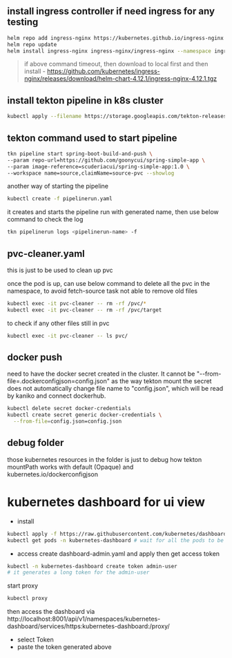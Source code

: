 

## install ingress controller if need ingress for any testing
```bash
helm repo add ingress-nginx https://kubernetes.github.io/ingress-nginx
helm repo update
helm install ingress-nginx ingress-nginx/ingress-nginx --namespace ingress-nginx --create-namespace
```
> if above command timeout, then download to local first and then install - https://github.com/kubernetes/ingress-nginx/releases/download/helm-chart-4.12.1/ingress-nginx-4.12.1.tgz

## install tekton pipeline in k8s cluster
```bash
kubectl apply --filename https://storage.googleapis.com/tekton-releases/pipeline/latest/release.yaml
```



## tekton command used to start pipeline

```bash
tkn pipeline start spring-boot-build-and-push \
--param repo-url=https://github.com/goonycui/spring-simple-app \
--param image-reference=scuderiacui/spring-simple-app:1.0 \
--workspace name=source,claimName=source-pvc --showlog
```

another way of starting the pipeline
```bash
kubectl create -f pipelinerun.yaml
```
it creates and starts the pipeline run with generated name, then use below command to check the log
```bash
tkn pipelinerun logs <pipelinerun-name> -f
```

## pvc-cleaner.yaml
this is just to be used to clean up pvc

once the pod is up, can use below command to delete all the pvc in the namespace, to avoid fetch-source task not able to remove old files

```bash
kubectl exec -it pvc-cleaner -- rm -rf /pvc/*
kubectl exec -it pvc-cleaner -- rm -rf /pvc/target
```

to check if any other files still in pvc

```bash
kubectl exec -it pvc-cleaner -- ls pvc/
```

## docker push
need to have the docker secret created in the cluster. It cannot be "--from-file=.dockerconfigjson=config.json" as the way tekton mount the secret does not automatically change file name to "config.json", which will be read by kaniko and connect dockerhub. 
```bash
kubectl delete secret docker-credentials  
kubectl create secret generic docker-credentials \
  --from-file=config.json=config.json
```


## debug folder
those kubernetes resources in the folder is just to debug how tekton mountPath works with default (Opaque) and kubernetes.io/dockerconfigjson

# kubernetes dashboard for ui view
- install
```bash
kubectl apply -f https://raw.githubusercontent.com/kubernetes/dashboard/v2.7.0/aio/deploy/recommended.yaml
kubectl get pods -n kubernetes-dashboard # wait for all the pods to be up
```

- access
create dashboard-admin.yaml and apply
then get access token 
```bash
kubectl -n kubernetes-dashboard create token admin-user
# it generates a long token for the admin-user
```
start proxy
```bash
kubectl proxy
```
then access the dashboard via http://localhost:8001/api/v1/namespaces/kubernetes-dashboard/services/https:kubernetes-dashboard:/proxy/
- select Token
- paste the token generated above


